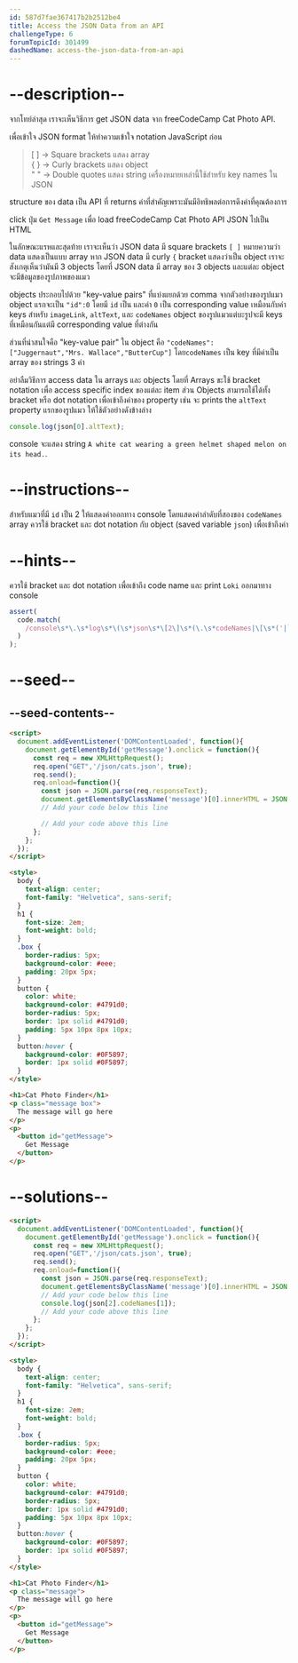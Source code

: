 ```yaml
---
id: 587d7fae367417b2b2512be4
title: Access the JSON Data from an API
challengeType: 6
forumTopicId: 301499
dashedName: access-the-json-data-from-an-api
---
```


# --description--

จากโทย์ล่าสุด เราจะเห็นวิธีการ get JSON data จาก freeCodeCamp Cat Photo API.

เพื่อเข้าใจ JSON format ให้ทำความเข้าใจ notation JavaScript ก่อน

<blockquote>[ ] -> Square brackets แสดง array<br>{ } -> Curly brackets แสดง object<br>" " -> Double quotes แสดง string เครื่องหมายเหล่านี้ใช้สำหรับ key names ใน JSON</blockquote>

structure ของ data เป็น API ที่ returns ค่าที่สำคัญเพราะมันมีอิทธิพลต่อการดึงค่าที่คุณต้องการ

click ปุ่ม `Get Message` เพื่อ load  freeCodeCamp Cat Photo API JSON ไปเป็น HTML

ในลักษณะแรหและสุดท้าย เราจะเห็นว่า JSON data มี square brackets `[ ]` หมายความว่า data แสดงเป็นแบบ array หาก JSON data มี curly `{` bracket แสดงว่าเป็น object 
เราจะสังเกตุเห็นว่ามันมี 3 objects โดยที่ JSON data มี array ของ 3 objects และแต่ละ object จะมีข้อมูลของรูปภาพของแมว

objects ประกอบไปด้วย "key-value pairs" ที่แบ่งแยกด้วย comma จากตัวอย่างของรูปแมว object แรกจะเป็น `"id":0` โดยมี `id`  เป็น และค่า `0` เป็น corresponding value เหมือนกับค่า keys สำหรับ `imageLink`, `altText`, และ `codeNames` object ของรูปแมวแต่บะรูปจะมี keys ที่เหมือนกันแต่มี corresponding value ที่ต่างกัน

ส่วนที่น่าสนใจคือ "key-value pair" ใน object คือ `"codeNames":["Juggernaut","Mrs. Wallace","ButterCup"]` โดย`codeNames` เป็น key ที่มีค่าเป็น array ของ strings 3 ค่า 

อย่าลืมวิธีการ access data ใน arrays และ objects โดยที่ Arrays ขะใช้ bracket notation เพื่อ access specific index ของแต่ละ item ส่วน Objects สามารถใช้ได้ทั้ง bracket หรือ dot notation เพื่อเข้าถึงค่าของ property เช่น จะ prints the `altText` property แรกของรูปแมว ให้ใช้ตัวอย่างดังข้างล่าง

```js
console.log(json[0].altText);
```

console จะแสดง string `A white cat wearing a green helmet shaped melon on its head.`.

# --instructions--

สำหรับแมวที่มี `id` เป็น 2 ให้แสดงค่าออกทาง console โดยแสดงค่าลำดับที่สองของ `codeNames` array
ควรใช้ bracket และ dot notation กับ object (saved variable `json`) เพื่อเข้าถึงค่า

# --hints--

ควรใช้ bracket และ dot notation เพื่อเข้าถึง code name และ print `Loki` ออกมาทาง console

```js
assert(
  code.match(
    /console\s*\.\s*log\s*\(\s*json\s*\[2\]\s*(\.\s*codeNames|\[\s*('|`|")codeNames\2\s*\])\s*\[\s*1\s*\]\s*\)/g
  )
);
```

# --seed--

## --seed-contents--

```html
<script>
  document.addEventListener('DOMContentLoaded', function(){
    document.getElementById('getMessage').onclick = function(){
      const req = new XMLHttpRequest();
      req.open("GET",'/json/cats.json', true);
      req.send();
      req.onload=function(){
        const json = JSON.parse(req.responseText);
        document.getElementsByClassName('message')[0].innerHTML = JSON.stringify(json);
        // Add your code below this line

        // Add your code above this line
      };
    };
  });
</script>

<style>
  body {
    text-align: center;
    font-family: "Helvetica", sans-serif;
  }
  h1 {
    font-size: 2em;
    font-weight: bold;
  }
  .box {
    border-radius: 5px;
    background-color: #eee;
    padding: 20px 5px;
  }
  button {
    color: white;
    background-color: #4791d0;
    border-radius: 5px;
    border: 1px solid #4791d0;
    padding: 5px 10px 8px 10px;
  }
  button:hover {
    background-color: #0F5897;
    border: 1px solid #0F5897;
  }
</style>

<h1>Cat Photo Finder</h1>
<p class="message box">
  The message will go here
</p>
<p>
  <button id="getMessage">
    Get Message
  </button>
</p>
```

# --solutions--

```html
<script>
  document.addEventListener('DOMContentLoaded', function(){
    document.getElementById('getMessage').onclick = function(){
      const req = new XMLHttpRequest();
      req.open("GET",'/json/cats.json', true);
      req.send();
      req.onload=function(){
        const json = JSON.parse(req.responseText);
        document.getElementsByClassName('message')[0].innerHTML = JSON.stringify(json);
        // Add your code below this line
        console.log(json[2].codeNames[1]);
        // Add your code above this line
      };
    };
  });
</script>

<style>
  body {
    text-align: center;
    font-family: "Helvetica", sans-serif;
  }
  h1 {
    font-size: 2em;
    font-weight: bold;
  }
  .box {
    border-radius: 5px;
    background-color: #eee;
    padding: 20px 5px;
  }
  button {
    color: white;
    background-color: #4791d0;
    border-radius: 5px;
    border: 1px solid #4791d0;
    padding: 5px 10px 8px 10px;
  }
  button:hover {
    background-color: #0F5897;
    border: 1px solid #0F5897;
  }
</style>

<h1>Cat Photo Finder</h1>
<p class="message">
  The message will go here
</p>
<p>
  <button id="getMessage">
    Get Message
  </button>
</p>
```
